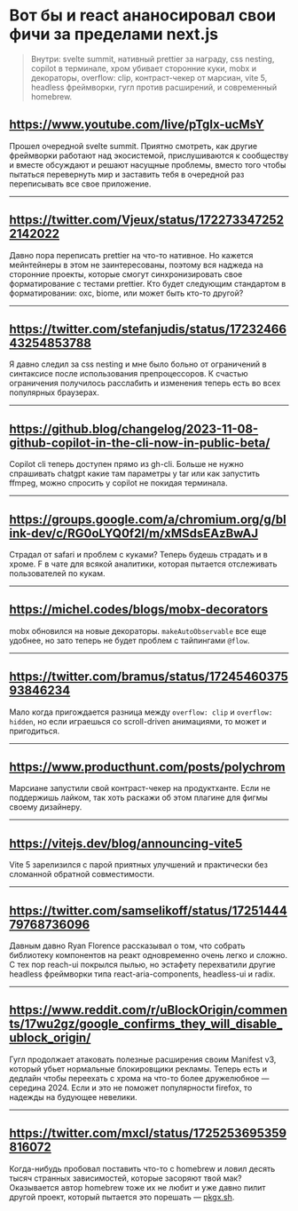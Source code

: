 # Вот бы и react ананосировал свои фичи за пределами next.js

> Внутри: svelte summit, нативный prettier за награду, css nesting, copilot в терминале, хром убивает сторонние куки, mobx и декораторы, overflow: clip, контраст-чекер от марсиан, vite 5, headless фреймворки, гугл против расширений, и современный homebrew.

## https://www.youtube.com/live/pTgIx-ucMsY

Прошел очередной svelte summit. Приятно смотреть, как другие фреймворки работают над экосистемой, прислушиваются к сообществу и вместе обсуждают и решают насущные проблемы, вместо того чтобы пытаться перевернуть мир и заставить тебя в очередной раз переписывать все свое приложение.

---

## https://twitter.com/Vjeux/status/1722733472522142022

Давно пора переписать prettier на что-то нативное. Но кажется мейнтейнеры в этом не заинтересованы, поэтому вся наджеда на сторонние проекты, которые смогут синхронизировать свое форматирование с тестами prettier. Кто будет следующим стандартом в форматировании: oxc, biome, или может быть кто-то другой?

---

## https://twitter.com/stefanjudis/status/1723246643254853788

Я давно следил за css nesting и мне было больно от ограничений в синтаксисе после использования препроцессоров. К счастью ограничения получилось расслабить и изменения теперь есть во всех популярных браузерах.

---

## https://github.blog/changelog/2023-11-08-github-copilot-in-the-cli-now-in-public-beta/

Copilot cli теперь доступен прямо из gh-cli. Больше не нужно спрашивать chatgpt какие там параметры у tar или как запустить ffmpeg, можно спросить у copilot не покидая терминала.

---

## https://groups.google.com/a/chromium.org/g/blink-dev/c/RG0oLYQ0f2I/m/xMSdsEAzBwAJ

Страдал от safari и проблем с куками? Теперь будешь страдать и в хроме. F в чате для всякой аналитики, которая пытается отслеживать пользователей по кукам.

---

## https://michel.codes/blogs/mobx-decorators

mobx обновился на новые декораторы. `makeAutoObservable` все еще удобнее, но зато теперь не будет проблем с тайпингами `@flow`.

---

## https://twitter.com/bramus/status/1724546037593846234

Мало когда пригождается разница между `overflow: clip` и `overflow: hidden`, но если играешься со scroll-driven анимациями, то может и пригодиться.

---

## https://www.producthunt.com/posts/polychrom

Марсиане запустили свой контраст-чекер на продуктханте. Если не поддержишь лайком, так хоть раскажи об этом плагине для фигмы своему дизайнеру.

---

## https://vitejs.dev/blog/announcing-vite5

Vite 5 зарелизился с парой приятных улучшений и практически без сломанной обратной совместимости.

---

## https://twitter.com/samselikoff/status/1725144479768736096

Давным давно Ryan Florence рассказывал о том, что собрать библиотеку компонентов на реакт одновременно очень легко и сложно. С тех пор reach-ui покрылся пылью, но эстафету перехватили другие headless фреймворки типа react-aria-components, headless-ui и radix.

---

## https://www.reddit.com/r/uBlockOrigin/comments/17wu2gz/google_confirms_they_will_disable_ublock_origin/

Гугл продолжает атаковать полезные расширения своим Manifest v3, который убьет нормальные блокировщики рекламы. Теперь есть и дедлайн чтобы переехать с хрома на что-то более дружелюбное — середина 2024. Если и это не поможет популярности firefox, то надежды на будующее невелики.

---

## https://twitter.com/mxcl/status/1725253695359816072

Когда-нибудь пробовал поставить что-то с homebrew и ловил десять тысяч странных зависимостей, которые засоряют твой мак? Оказывается автор homebrew тоже их не любит и уже давно пилит другой проект, который пытается это порешать — [pkgx.sh](https://pkgx.sh/).
